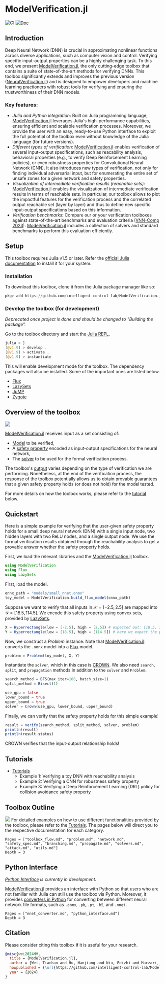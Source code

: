 # ModelVerification.jl

![CI](https://github.com/intelligent-control-lab/ModelVerification.jl/actions/workflows/CI.yml/badge.svg)
[![Doc](https://github.com/intelligent-control-lab/ModelVerification.jl/actions/workflows/documentation.yml/badge.svg)](https://intelligent-control-lab.github.io/ModelVerification.jl/dev/)

## Introduction
Deep Neural Network (DNN) is crucial in approximating nonlinear functions across diverse applications, such as computer vision and control. Verifying specific input-output properties can be a highly challenging task. To this end, we present [ModelVerification.jl](https://github.com/intelligent-control-lab/ModelVerification.jl), the only cutting-edge toolbox that contains a suite of state-of-the-art methods for verifying DNNs. This toolbox significantly extends and improves the previous version ([NeuralVerification.jl](https://sisl.github.io/NeuralVerification.jl/latest/)) and is designed to empower developers and machine learning practioners with robust tools for verifying and ensuring the trustworthiness of their DNN models.

### Key features:
- _Julia and Python integration_: Built on Julia programming language, [ModelVerification.jl](https://github.com/intelligent-control-lab/ModelVerification.jl) leverages Julia's high-performance capabilities, ensuring efficient and scalable verification processes. Moreover, we provide the user with an easy, ready-to-use Python interface to exploit the full potential of the toolbox even without knowledge of the Julia language (for future versions).
- _Different types of verification_: [ModelVerification.jl](https://github.com/intelligent-control-lab/ModelVerification.jl) enables verification of several input-output specifications, such as reacability analysis, behavioral properties (e.g., to verify Deep Reinforcement Learning policies), or even robustness properties for Convolutional Neural Network (CNN). It also introduces new types of verification, not only for finding individual adversarial input, but for enumerating the entire set of unsafe zones for a given network and safety properties.
- _Visualization of intermediate verification results (reachable sets)_: [ModelVerification.jl](https://github.com/intelligent-control-lab/ModelVerification.jl) enables the visualization of intermediate verification results in terms of reachable sets. In particular, our toolbox allows to plot the impactful features for the verification process and the correlated output reachable set (layer by layer) and thus to define new specific input-output specifications based on this information.
- _Verification benchmarks_: Compare our or your verification toolboxes against state-of-the-art benchmarks and evaluation criteria ([VNN-Comp 2023](https://vnncomp.christopher-brix.de/)). [ModelVerification.jl](https://github.com/intelligent-control-lab/ModelVerification.jl) includes a collection of solvers and standard benchmarks to perform this evaluation efficiently.

## Setup
This toolbox requires Julia v1.5 or later. Refer the [official Julia documentation](https://julialang.org/downloads/) to install it for your system.

### Installation
To download this toolbox, clone it from the Julia package manager like so:

```Julia
pkg> add https://github.com/intelligent-control-lab/ModelVerification.jl/
```

### Develop the toolbox (for development)

_Deprecated once project is done and should be changed to "Building the package"._

Go to the toolbox directory and start the [Julia REPL](https://docs.julialang.org/en/v1/stdlib/REPL/). 
```Julia
julia > ]
(@v1.9) > develop .
(@v1.9) > activate .
(@v1.9) > instantiate
```

This will enable development mode for the toolbox. The dependency packages will also be installed. Some of the important ones are listed below. 
- [Flux](https://fluxml.ai/Flux.jl/stable/)
- [LazySets](https://juliareach.github.io/LazySets.jl/dev/)
- [JuMP](https://jump.dev/JuMP.jl/stable/)
- [Zygote](https://fluxml.ai/Zygote.jl/stable/)

## Overview of the toolbox
![](./assets/overview.png)

[ModelVerification.jl](https://github.com/intelligent-control-lab/ModelVerification.jl) receives input as a set consisting of:
- [Model](./network.md) to be verified,
- A [safety property](./safety_spec.md) encoded as input-output specifications for the neural network,
- The [solver](./solvers.md) to be used for the formal verification process.

The toolbox's [output](./problem.md) varies depending on the type of verification we are performing. Nonetheless, at the end of the verification process, the response of the toolbox potentially allows us to obtain provable guarantees that a given safety property holds (or does not hold) for the model tested.

For more details on how the toolbox works, please refer to the [tutorial](#tutorials) below.

## Quickstart
Here is a simple example for verifying that the user-given safety property holds for a small deep neural network (DNN) with a single input node, two hidden layers with two ReLU nodes, and a single output node. We use the formal verification results obtained through the reachability analysis to get a provable answer whether the safety property holds.

First, we load the relevant libraries and the [ModelVerification.jl](https://github.com/intelligent-control-lab/ModelVerification.jl) toolbox.
```Julia
using ModelVerification
using Flux
using LazySets
```

First, load the model.
```Julia
onnx_path = "models/small_nnet.onnx"
toy_model = ModelVerification.build_flux_model(onnx_path)
```

Suppose we want to verify that all inputs in $\mathcal{X}=[-2.5, 2.5]$ are mapped into $\mathcal{Y}=[18.5, 114.5]$. We encode this safety property using convex sets, provided by [LazySets](https://juliareach.github.io/LazySets.jl/dev/). 
```Julia
X = Hyperrectangle(low = [-2.5], high = [2.5]) # expected out: [18.5, 114.5]
Y = Hyperrectangle(low = [18.5], high = [114.5]) # here we expect the property holds
```

Now, we construct a _Problem_ instance. Note that [ModelVerification.jl](https://github.com/intelligent-control-lab/ModelVerification.jl) converts the `.onnx` model into a [Flux](https://fluxml.ai/Flux.jl/stable/) model.
```Julia
problem = Problem(toy_model, X, Y)
```

Instantiate the `solver`, which in this case is [CROWN](https://arxiv.org/abs/1811.00866). We also need `search`, `split`, and `propagation` methods in addition to the `solver` and `Problem`.
```Julia
search_method = BFS(max_iter=100, batch_size=1)
split_method = Bisect(1)

use_gpu = false
lower_bound = true
upper_bound = true
solver = Crown(use_gpu, lower_bound, upper_bound)
```

Finally, we can verify that the safety property holds for this simple example!
```Julia
result = verify(search_method, split_method, solver, problem)
println(result)
println(result.status)
```

CROWN verifies that the input-output relationship holds!

## Tutorials
- [Tutorials](https://github.com/intelligent-control-lab/ModelVerification.jl/blob/master/tutorial/tutorial.ipynb)
    - Example 1: Verifying a toy DNN with reachability analysis
    - Example 2: Verifying a CNN for robustness safety property
    - Example 3: Verifying a Deep Reinforcement Learning (DRL) policy for collision avoidance safety property

## Toolbox Outline
![](./assets/overview_mvflow.png)
For detailed examples on how to use different functionalities provided by the toolbox, please refer to the [Tutorials](#tutorials). The pages below will direct you to the respective documentation for each category.

```@contents
Pages = ["toolbox_flow.md", "problem.md", "network.md", "safety_spec.md", "branching.md", "propagate.md", "solvers.md", "attack.md", "utils.md"]
Depth = 3
```

## Python Interface
_[Python Interface](./python_interface.md) is currently in development._

[ModelVerification.jl](https://github.com/intelligent-control-lab/ModelVerification.jl) provides an interface with Python so that users who are not familiar with Julia can still use the toolbox via Python. Moreover, it provides [converters in Python](./nnet_converter.md) for converting between different neural network file formats, such as `.onnx`, `.pb`, `.pt`, `.h5`, and `.nnet`.

```@contents
Pages = ["nnet_converter.md", "python_interface.md"]
Depth = 3
```

## Citation

Please consider citing this toolbox if it is useful for your research.
```bibtex
@misc{wei2024MV,
  title = {ModelVerification.jl},
  author = {Wei, Tianhao and Hu, Hanjiang and Niu, Peizhi and Marzari, Luca and Yun, Kai S. and Luo, Xusheng and Liu, Changliu},
  howpublished = {\url{https://github.com/intelligent-control-lab/ModelVerification.jl}},
  year = {2024}
}
```